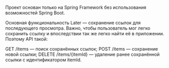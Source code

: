 Проект основан только на Spring Framework без использования возможностей Spring Boot.

Основная функциональность Later — сохранение ссылок для последующего просмотра. Важно, чтобы пользователь мог легко сохранить ссылку и впоследствии так же легко найти её в приложении. Поэтому API такой:

GET /items — поиск сохранённых ссылок;
POST /items — сохранение новой ссылки;
DELETE /items/{itemId} — удаление ранее сохранённой ссылки с идентификатором itemId.

